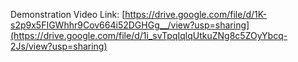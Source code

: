 Demonstration Video Link: [https://drive.google.com/file/d/1K-s2p9x5FIGWhhr9Cov664i52DGHGg__/view?usp=sharing](https://drive.google.com/file/d/1i_svTpqIqlqUtkuZNg8c5ZOyYbcq-2Js/view?usp=sharing)
